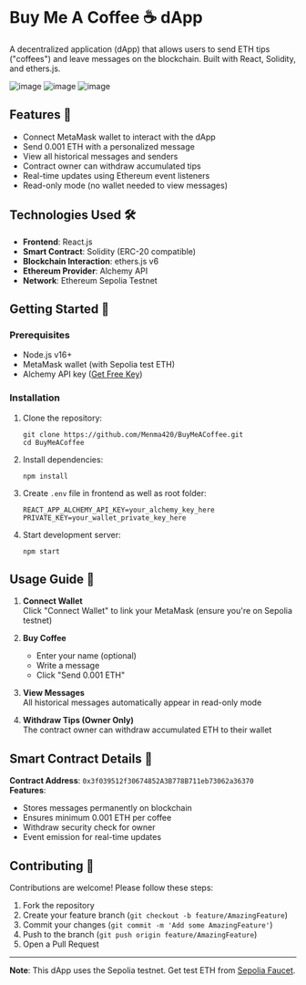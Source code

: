 # Buy Me A Coffee ☕ dApp

A decentralized application (dApp) that allows users to send ETH tips ("coffees") and leave messages on the blockchain. Built with React, Solidity, and ethers.js.

![image](https://github.com/user-attachments/assets/ae981c57-d203-497e-9b8b-b6d89eccc3cd)
![image](https://github.com/user-attachments/assets/ea9646d7-7e2d-4355-b1a0-07c029ea92e2)
![image](https://github.com/user-attachments/assets/0a75dd67-ea8f-4805-85b6-6a5376f1a352)


## Features 🌟
- Connect MetaMask wallet to interact with the dApp
- Send 0.001 ETH with a personalized message
- View all historical messages and senders
- Contract owner can withdraw accumulated tips
- Real-time updates using Ethereum event listeners
- Read-only mode (no wallet needed to view messages)

## Technologies Used 🛠️
- **Frontend**: React.js
- **Smart Contract**: Solidity (ERC-20 compatible)
- **Blockchain Interaction**: ethers.js v6
- **Ethereum Provider**: Alchemy API
- **Network**: Ethereum Sepolia Testnet

## Getting Started 🚀

### Prerequisites
- Node.js v16+
- MetaMask wallet (with Sepolia test ETH)
- Alchemy API key ([Get Free Key](https://dashboard.alchemy.com/))

### Installation
1. Clone the repository:
   ```
   git clone https://github.com/Menma420/BuyMeACoffee.git
   cd BuyMeACoffee
   ```
2. Install dependencies:
   ```
   npm install
   ```
3. Create `.env` file in frontend as well as root folder:
   ```
   REACT_APP_ALCHEMY_API_KEY=your_alchemy_key_here
   PRIVATE_KEY=your_wallet_private_key_here
   ```
4. Start development server:
   ```
   npm start
   ```

## Usage Guide 📖
1. **Connect Wallet**  
   Click "Connect Wallet" to link your MetaMask (ensure you're on Sepolia testnet)
   
2. **Buy Coffee**  
   - Enter your name (optional)
   - Write a message
   - Click "Send 0.001 ETH"

3. **View Messages**  
   All historical messages automatically appear in read-only mode

4. **Withdraw Tips (Owner Only)**  
   The contract owner can withdraw accumulated ETH to their wallet

## Smart Contract Details 📜
**Contract Address**: `0x3f039512f30674852A3B778B711eb73062a36370`  
**Features**:
- Stores messages permanently on blockchain
- Ensures minimum 0.001 ETH per coffee
- Withdraw security check for owner
- Event emission for real-time updates

## Contributing 🤝
Contributions are welcome! Please follow these steps:
1. Fork the repository
2. Create your feature branch (`git checkout -b feature/AmazingFeature`)
3. Commit your changes (`git commit -m 'Add some AmazingFeature'`)
4. Push to the branch (`git push origin feature/AmazingFeature`)
5. Open a Pull Request

---

**Note**: This dApp uses the Sepolia testnet. Get test ETH from [Sepolia Faucet](https://sepoliafaucet.com/).
